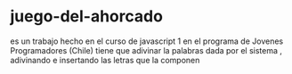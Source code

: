 # juego-del-ahorcado
es un trabajo hecho en el curso de javascript 1 en el programa de Jovenes Programadores (Chile)
tiene que adivinar la palabras dada por el sistema , adivinando e insertando las letras que la componen
